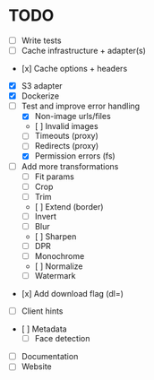# TODO

- [ ] Write tests
- [ ] Cache infrastructure + adapter(s)
- [x] Cache options + headers
- [x] S3 adapter
- [x] Dockerize
- [ ] Test and improve error handling
  - [x] Non-image urls/files
  - [ ] Invalid images
  - [ ] Timeouts (proxy)
  - [ ] Redirects (proxy)
  - [x] Permission errors (fs)
- [ ] Add more transformations
  - [ ] Fit params
  - [ ] Crop
  - [ ] Trim
  - [ ] Extend (border)
  - [ ] Invert
  - [ ] Blur
  - [ ] Sharpen
  - [ ] DPR
  - [ ] Monochrome
  - [ ] Normalize
  - [ ] Watermark
- [x] Add download flag (dl=<filename>)
- [ ] Client hints
- [ ] Metadata
  - [ ] Face detection
- [ ] Documentation
- [ ] Website
